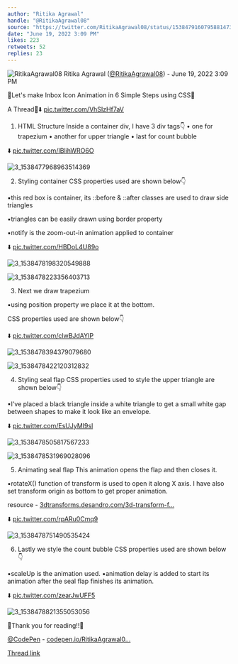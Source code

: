 ```yaml
---
author: "Ritika Agrawal"
handle: "@RitikaAgrawal08"
source: "https://twitter.com/RitikaAgrawal08/status/1538479160795881473"
date: "June 19, 2022 3:09 PM"
likes: 223
retweets: 52
replies: 23
---
```

![RitikaAgrawal08](https://pbs.twimg.com/profile_images/1536045260253515776/BNiSS_c1_normal.jpg)
Ritika Agrawal ([@RitikaAgrawal08](https://twitter.com/RitikaAgrawal08)) - June 19, 2022 3:09 PM

🔸Let's make Inbox Icon Animation in 6 Simple Steps using CSS🔸

A Thread🧵⬇️ [pic.twitter.com/VhSIzHf7aV](https://twitter.com/RitikaAgrawal08/status/1538479160795881473/video/1)

1. HTML Structure
Inside a container div, I have 3 div tags👇
• one for trapezium
• another for upper triangle
• last for count bubble

⬇️ [pic.twitter.com/IBlihWRO6O](https://twitter.com/RitikaAgrawal08/status/1538479166231695360/photo/1)

![3_1538477968963514369](https://pbs.twimg.com/media/FVnFj8LVsAEX_Uf.jpg)

2. Styling container
CSS properties used are shown below👇

▪this red box is container, its ::before & ::after classes are used to draw side triangles

▪triangles can be easily drawn using border property

▪notify is the zoom-out-in animation applied to container

⬇️ [pic.twitter.com/HBDoL4U89o](https://twitter.com/RitikaAgrawal08/status/1538479171059339264/photo/1)

![3_1538478198320549888](https://pbs.twimg.com/media/FVnFxSmUUAAgh-j.png)

![3_1538478223356403713](https://pbs.twimg.com/media/FVnFyv3VIAEoFG7.jpg)

3. Next we draw trapezium

▪using position property we place it at the bottom.

CSS properties used are shown below👇

⬇️ [pic.twitter.com/clwBJdAYIP](https://twitter.com/RitikaAgrawal08/status/1538479175970873344/photo/1)

![3_1538478394379079680](https://pbs.twimg.com/media/FVnF8s-UEAATEhw.png)

![3_1538478422120312832](https://pbs.twimg.com/media/FVnF-UUVsAAF_n6.jpg)

4. Styling seal flap
CSS properties used to style the upper triangle are shown below👇

▪I've placed a black triangle inside a white triangle to get a small white gap between shapes to make it look like an envelope.

⬇️ [pic.twitter.com/EsUJyMI9sl](https://twitter.com/RitikaAgrawal08/status/1538479181759074304/photo/1)

![3_1538478505817567233](https://pbs.twimg.com/media/FVnGDMHUcAEcykk.png)

![3_1538478531969028096](https://pbs.twimg.com/media/FVnGEtiUEAA4UO2.jpg)

5. Animating seal flap
This animation opens the flap and then closes it. 

▪rotateX() function of transform is used to open it along X axis. I have also set transform origin as bottom to get proper animation.

resource - [3dtransforms.desandro.com/3d-transform-f…](https://3dtransforms.desandro.com/3d-transform-functions)

⬇️ [pic.twitter.com/rpARu0Cmq9](https://twitter.com/RitikaAgrawal08/status/1538479186544775168/photo/1)

![3_1538478751490535424](https://pbs.twimg.com/media/FVnGRfUUcAAdV0-.jpg)

6. Lastly we style the count bubble
CSS properties used are shown below👇

▪scaleUp is the animation used.
▪animation delay is added to start its animation after the seal flap finishes its animation. 

⬇️ [pic.twitter.com/zearJwUFF5](https://twitter.com/RitikaAgrawal08/status/1538479191842095104/photo/1)

![3_1538478821355053056](https://pbs.twimg.com/media/FVnGVjlUYAAofmr.jpg)

🔸Thank you for reading!!🔸

[@CodePen](https://twitter.com/CodePen) - [codepen.io/RitikaAgrawal0…](https://codepen.io/RitikaAgrawal08/full/vYpjybB)

[Thread link](https://twitter.com/RitikaAgrawal08/status/1538479160795881473)